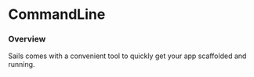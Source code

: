 # CommandLine

### Overview
Sails comes with a convenient tool to quickly get your app scaffolded and running.

